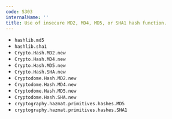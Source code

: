 ```yaml
---
code: S303
internalName: ''
title: Use of insecure MD2, MD4, MD5, or SHA1 hash function.
---
```


 * `hashlib.md5`
 * `hashlib.sha1`
 * `Crypto.Hash.MD2.new`
 * `Crypto.Hash.MD4.new`
 * `Crypto.Hash.MD5.new`
 * `Crypto.Hash.SHA.new`
 * `Cryptodome.Hash.MD2.new`
 * `Cryptodome.Hash.MD4.new`
 * `Cryptodome.Hash.MD5.new`
 * `Cryptodome.Hash.SHA.new`
 * `cryptography.hazmat.primitives.hashes.MD5`
 * `cryptography.hazmat.primitives.hashes.SHA1`